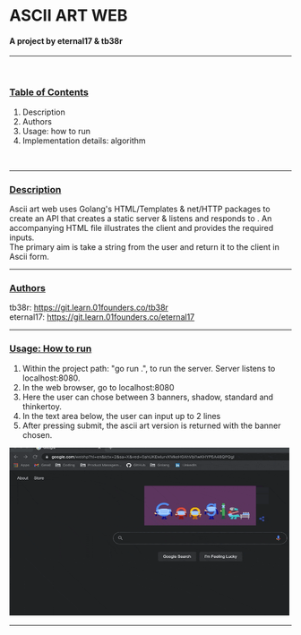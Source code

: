# ASCII ART WEB

#### A project by eternal17 & tb38r
---
</br>

### <ins>Table of Contents</ins>

1.    Description
2.    Authors
3.    Usage: how to run
4.    Implementation details: algorithm
</br>

---

### <ins>Description</ins>

Ascii art web uses Golang's HTML/Templates & net/HTTP packages to create an API that creates a static server & listens and responds to . An accompanying HTML file illustrates the client and provides the required inputs.
</br>
The primary aim is take a string from the user and return it to the client in Ascii form.
</br>

---

### <ins>Authors</ins>
tb38r: https://git.learn.01founders.co/tb38r
</br>
eternal17: https://git.learn.01founders.co/eternal17

---

### <ins>Usage: How to run</ins>

1. Within the project path: "go run .", to run the server. Server listens to localhost:8080.
2. In the web browser, go to localhost:8080
3. Here the user can chose between 3 banners, shadow, standard and thinkertoy.
4. In the text area below, the user can input up to 2 lines
5. After pressing submit, the ascii art version is returned with the banner chosen.

<img src="ascii.gif" alt="ascii gif" width="500" height="300">

---

